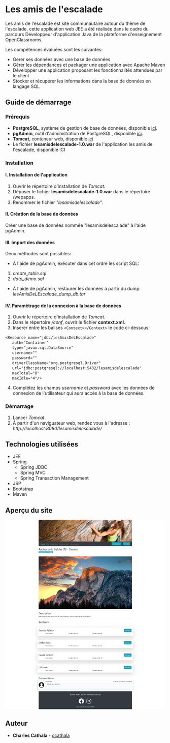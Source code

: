 # Les amis de l'escalade

Les amis de l'escalade est site communautaire autour du thème de l'escalade, cette application web JEE a été réalisée dans le cadre du parcours Développeur d'application Java de la plateforme d'enseignement OpenClassrooms. 

Les compétences évaluées sont les suivantes:
* Gerer ses données avec une base de données
* Gérer les dépendances et packager une application avec Apache Maven
* Développer une application proposant les fonctionnalités attendues par le client
* Stocker et récupérer les informations dans la base de données en langage SQL

## Guide de démarrage

### Prérequis
* **PostgreSQL**, système de gestion de base de données, disponible [ici](https://www.postgresql.org/download/).  
* **pgAdmin**, outil d'administration de PostgreSQL, disponible [ici](https://www.pgadmin.org/download/).
* **Tomcat**, conteneur web, disponible [ici](https://tomcat.apache.org/download-90.cgi)
* Le fichier **lesamisdelescalade-1.0.war** de l'application les amis de l'escalade, disponible ICI

### Installation

#### I. Installation de l'application
 1. Ouvrir le répertoire d'installation de _Tomcat_.
 2. Déposer le fichier **lesamisdelescalade-1.0.war** dans le répertoire /wepapps.
 3. Renommer le fichier _"lesamisdelescalade"_.
 
#### II. Création de la base de données 
Créer une base de données nommée "lesamisdelescalade" à l'aide pgAdmin.

#### III. Import des données

Deux méthodes sont possibles:
 * À l'aide de pgAdmin, éxécuter dans cet ordre les script SQL:
  1. _create_table.sql_
  2. _data_demo.sql_

 * À l'aide de pgAdmin, restaurer les données à partir du dump: _lesAmisDeLEscalade_dump_db.tar_

#### IV. Paramètrage de la connexion à la base de données

 1. Ouvrir le répertoire d'installation de _Tomcat_.
 2. Dans le répertoire _/conf_, ouvrir le fichier **context.xml**.
 3. Inserer entre les balises `<Context></Context>` le code ci-dessous:
 ```
<Resource name="jdbc/lesAmisDeLEscalade"
    auth="Container"
    type="javax.sql.DataSource"
    username=""
    password=""
    driverClassName="org.postgresql.Driver"
    url="jdbc:postgresql://localhost:5432/lesamisdelescalade"
    maxTotal="8"
    maxIdle="4"/>
```
 4. Complétez les champs _username_ et _password_ avec les données de connexion de l'utilisateur qui aura accès à la base de données.

 ### Démarrage

  1. Lancer _Tomcat_.
  2. À partir d'un naviguateur web, rendez vous à l'adresse : _http://localhost:8080/lesamisdelescalade/_ 

## Technologies utilisées

* JEE 
* Spring
    * Spring JDBC
    * Spring MVC
    * Spring Transaction Management
* JSP
* Bootstrap
* Maven

## Aperçu du site

![](site_sample.jpg)

## Auteur

 * **Charles Cathala** - [ccathala](https://gist.github.com/ccathala)